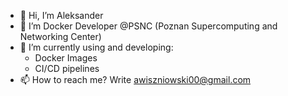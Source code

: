 - 👋 Hi, I’m Aleksander
- 👀 I’m Docker Developer @PSNC (Poznan Supercomputing and Networking Center)
- 🌱 I’m currently using and developing:
    - Docker Images
    - CI/CD pipelines
- 📫 How to reach me? Write awiszniowski00@gmail.com


<!---
Mrsenior12/Mrsenior12 is a ✨ special ✨ repository because its `README.md` (this file) appears on your GitHub profile.
You can click the Preview link to take a look at your changes.
--->
